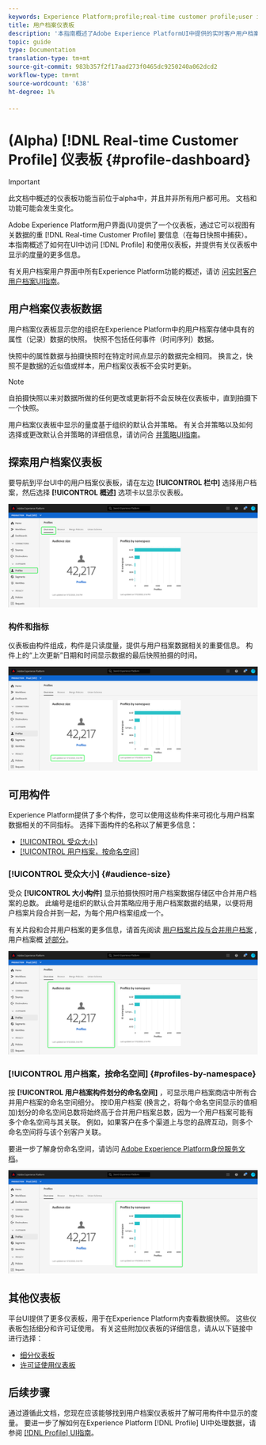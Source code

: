 ```yaml
---
keywords: Experience Platform;profile;real-time customer profile;user interface;UI;customization;profile dashboard;dashboard
title: 用户档案仪表板
description: '本指南概述了Adobe Experience PlatformUI中提供的实时客户用户档案仪表板。 '
topic: guide
type: Documentation
translation-type: tm+mt
source-git-commit: 983b357f2f17aad273f0465dc9250240a062dcd2
workflow-type: tm+mt
source-wordcount: '638'
ht-degree: 1%

---
```



# (Alpha) [!DNL Real-time Customer Profile] 仪表板 {#profile-dashboard}

>[!IMPORTANT]
>
>此文档中概述的仪表板功能当前位于alpha中，并且并非所有用户都可用。 文档和功能可能会发生变化。

Adobe Experience Platform用户界面(UI)提供了一个仪表板，通过它可以视图有关数据的重 [!DNL Real-time Customer Profile] 要信息（在每日快照中捕获）。 本指南概述了如何在UI中访问 [!DNL Profile] 和使用仪表板，并提供有关仪表板中显示的度量的更多信息。

有关用户档案用户界面中所有Experience Platform功能的概述，请访 [问实时客户用户档案UI指南](user-guide.md)。

## 用户档案仪表板数据

用户档案仪表板显示您的组织在Experience Platform中的用户档案存储中具有的属性（记录）数据的快照。 快照不包括任何事件（时间序列）数据。

快照中的属性数据与拍摄快照时在特定时间点显示的数据完全相同。 换言之，快照不是数据的近似值或样本，用户档案仪表板不会实时更新。

>[!NOTE]
>
>自拍摄快照以来对数据所做的任何更改或更新将不会反映在仪表板中，直到拍摄下一个快照。

用户档案仪表板中显示的量度基于组织的默认合并策略。 有关合并策略以及如何选择或更改默认合并策略的详细信息，请访问合 [并策略UI指南](merge-policies.md)。

## 探索用户档案仪表板

要导航到平台UI中的用户档案仪表板，请在左边 **[!UICONTROL 栏中]** 选择用户档案，然后选择 **[!UICONTROL 概述]** 选项卡以显示仪表板。

![](../images/profile-dashboard/dashboard-overview.png)

### 构件和指标

仪表板由构件组成，构件是只读度量，提供与用户档案数据相关的重要信息。 构件上的“上次更新”日期和时间显示数据的最后快照拍摄的时间。

![](../images/profile-dashboard/dashboard-timestamp.png)

## 可用构件

Experience Platform提供了多个构件，您可以使用这些构件来可视化与用户档案数据相关的不同指标。 选择下面构件的名称以了解更多信息：

* [[!UICONTROL 受众大小]](#audience-size)
* [[!UICONTROL 用户档案，按命名空间]](#profiles-by-namespace)

### [!UICONTROL 受众大小] {#audience-size}

受众 **[!UICONTROL 大小构件]** 显示拍摄快照时用户档案数据存储区中合并用户档案的总数。 此编号是组织的默认合并策略应用于用户档案数据的结果，以便将用户档案片段合并到一起，为每个用户档案组成一个。

有关片段和合并用户档案的更多信息，请首先阅读 [用户档案片段与合并用户档案](../home.md#profile-fragments-vs-merged-profiles) ,用户档案概 [述部分](../home.md)。

![](../images/profile-dashboard/audience-size.png)

### [!UICONTROL 用户档案，按命名空间] {#profiles-by-namespace}

按 **[!UICONTROL 用户档案构件划分的命名空间]** ，可显示用户档案商店中所有合并用户档案的命名空间细分。 按ID用户档案  (换言之，将每个命名空间显示的值相加)划分的命名空间总数将始终高于合并用户档案总数，因为一个用户档案可能有多个命名空间与其关联。 例如，如果客户在多个渠道上与您的品牌互动，则多个命名空间将与该个别客户关联。

要进一步了解身份命名空间，请访问 [Adobe Experience Platform身份服务文档](../../identity-service/home.md)。

![](../images/profile-dashboard/profiles-by-namespace.png)

## 其他仪表板

平台UI提供了更多仪表板，用于在Experience Platform内查看数据快照。 这些仪表板包括细分和许可证使用。 有关这些附加仪表板的详细信息，请从以下链接中进行选择：

* [细分仪表板](../../segmentation/ui/segment-dashboard.md)
* [许可证使用仪表板](../../landing/license-usage-dashboard.md)

## 后续步骤

通过遵循此文档，您现在应该能够找到用户档案仪表板并了解可用构件中显示的度量。 要进一步了解如何在Experience Platform [!DNL Profile] UI中处理数据，请参阅 [[!DNL Profile] UI指南](user-guide.md)。
